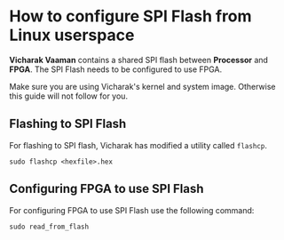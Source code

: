 # How to configure SPI Flash from Linux userspace

**Vicharak Vaaman** contains a shared SPI flash between **Processor** and **FPGA**.
The SPI Flash needs to be configured to use FPGA.

Make sure you are using Vicharak's kernel and system image. Otherwise this guide will
not follow for you.

## Flashing to SPI Flash

For flashing to SPI flash, Vicharak has modified a utility called `flashcp`.

`sudo flashcp <hexfile>.hex`

## Configuring FPGA to use SPI Flash

For configuring FPGA to use SPI Flash use the following command:

`sudo read_from_flash`
